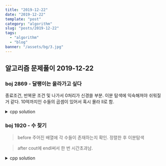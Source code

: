 ```yaml
---
title: "2019-12-22"
date: "2019-12-22"
template: "post"
category: "algorithm"
slug: "posts/2019-12-22"
tags: 
  - "algorithm"
  - "blog"
banner: "/assets/bg/3.jpg"
---
```




## 알고리즘 문제풀이 2019-12-22

### boj 2869 - 달팽이는 올라가고 싶다

종료조건, 반복문 조건 및 나가서 0처리가 신경쓸 부분. 이분 탐색에 익숙해져야 쉬워질 거 같다.
10억까지인 수들의 곱셈이 있어서 혹시 몰라 ll로 함.

<details><summary>cpp solution</summary>

```cpp

// https://www.acmicpc.net/problem/2869
// 달팽이는 올라가고 싶다
// 

void solve(){
    ll A,B,V;
    cin>>A>>B>>V;
    ll diff=A-B;
    
    ll left=0;
    ll right=1000000001;
    ll mid=right/2;

    while(left<right){
        if(mid*diff+B<V){
            left=mid+1;
        } else {
            right=mid;
        }
        mid=(left+right)/2;
        // cout<< left << ' ' << right << ' ' << mid << endl;

    }
    if(mid==0) mid++;
    if(mid*diff+B<V){
        mid++;
    }

    cout<<mid;
    
}

```


</details>



### boj 1920 - 수 찾기

> before
주어진 배열에 각 수들이 존재하는지 확인. 정렬한 후 이분탐색


> after
cout에 endl써서 한 번 시간초과남.

<details><summary>cpp solution</summary>

```cpp


// https://www.acmicpc.net/problem/1920

void solve(){
    int N;cin>>N;
    int t;
    vi arr;
    rep(N, t){
        int tmp;
        cin>>tmp;
        arr.push_back(tmp);
    }

    std::sort(all(arr));
    // rep(N,t){
    //     cout<<arr[t] << ' ';
    // }
    // cout <<endl;

    int M;cin>>M;
    rep(M, t){
        int T;cin>>T;
        int left=0,right=N-1;
        int mid=(left+right)/2;
        while(left<right){
            if(arr[mid]>=T){
                right=mid;
            } else {
                left=mid+1;
            }
            mid=(left+right)/2;
        }        
        int ans=0;
        if(arr[mid]==T) ans=1;
        cout<<ans<<'\n';
    }
    
}

```

</details>


